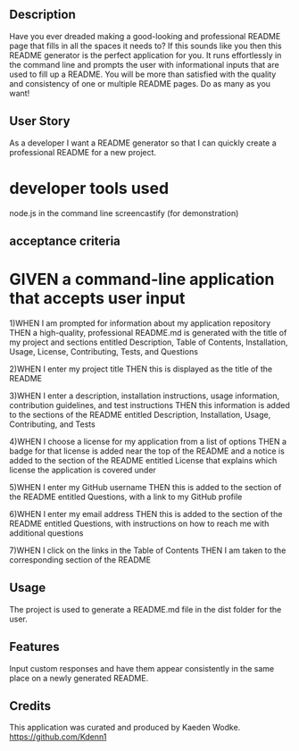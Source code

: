 <Professional README Generator>

## Description 
Have you ever dreaded making a good-looking and professional README page that fills in all the spaces it needs to?
If this sounds like you then this README generator is the perfect application for you. It runs effortlessly in the
command line and prompts the user with informational inputs that are used to fill up a README. You will be more than 
satisfied with the quality and consistency of one or multiple README pages. Do as many as you want! 

## User Story 
As a developer I want a README generator so that I can quickly create a professional README for a new project. 

# developer tools used 
node.js in the command line 
screencastify (for demonstration)

## acceptance criteria 
# GIVEN a command-line application that accepts user input

1)WHEN I am prompted for information about my application repository
THEN a high-quality, professional README.md is generated with the title of my project and sections entitled Description, 
Table of Contents, Installation, Usage, License, Contributing, Tests, and Questions

2)WHEN I enter my project title
THEN this is displayed as the title of the README

3)WHEN I enter a description, installation instructions, usage information, contribution guidelines, and test instructions
THEN this information is added to the sections of the README entitled Description, Installation, Usage, Contributing, and Tests

4)WHEN I choose a license for my application from a list of options
THEN a badge for that license is added near the top of the README and a notice is added to the section of the README entitled License that explains which license the application is covered under

5)WHEN I enter my GitHub username
THEN this is added to the section of the README entitled Questions, with a link to my GitHub profile

6)WHEN I enter my email address
THEN this is added to the section of the README entitled Questions, with instructions on how to reach me with additional questions

7)WHEN I click on the links in the Table of Contents
THEN I am taken to the corresponding section of the README

## Usage 
The project is used to generate a README.md file in the dist folder for the user. 

## Features 
Input custom responses and have them appear consistently in the same place on a newly generated README.



## Credits 
This application was curated and produced by Kaeden Wodke.
https://github.com/Kdenn1




